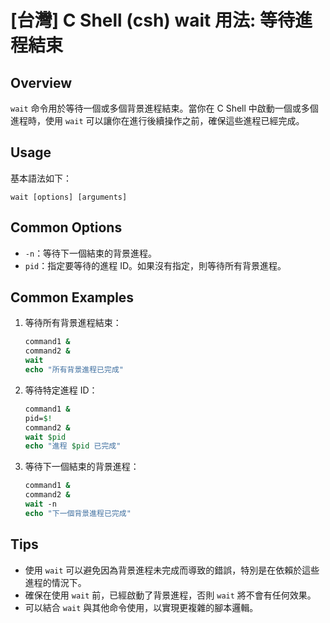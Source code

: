 # [台灣] C Shell (csh) wait 用法: 等待進程結束

## Overview
`wait` 命令用於等待一個或多個背景進程結束。當你在 C Shell 中啟動一個或多個進程時，使用 `wait` 可以讓你在進行後續操作之前，確保這些進程已經完成。

## Usage
基本語法如下：
```
wait [options] [arguments]
```

## Common Options
- `-n`：等待下一個結束的背景進程。
- `pid`：指定要等待的進程 ID。如果沒有指定，則等待所有背景進程。

## Common Examples
1. 等待所有背景進程結束：
    ```csh
    command1 &
    command2 &
    wait
    echo "所有背景進程已完成"
    ```

2. 等待特定進程 ID：
    ```csh
    command1 &
    pid=$!
    command2 &
    wait $pid
    echo "進程 $pid 已完成"
    ```

3. 等待下一個結束的背景進程：
    ```csh
    command1 &
    command2 &
    wait -n
    echo "下一個背景進程已完成"
    ```

## Tips
- 使用 `wait` 可以避免因為背景進程未完成而導致的錯誤，特別是在依賴於這些進程的情況下。
- 確保在使用 `wait` 前，已經啟動了背景進程，否則 `wait` 將不會有任何效果。
- 可以結合 `wait` 與其他命令使用，以實現更複雜的腳本邏輯。